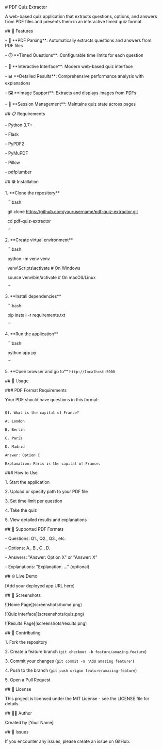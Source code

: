 \# PDF Quiz Extractor



A web-based quiz application that extracts questions, options, and answers from PDF files and presents them in an interactive timed quiz format.



\## 🚀 Features



\- 📄 \*\*PDF Parsing\*\*: Automatically extracts questions and answers from PDF files

\- ⏱️ \*\*Timed Questions\*\*: Configurable time limits for each question

\- 🎯 \*\*Interactive Interface\*\*: Modern web-based quiz interface

\- 📊 \*\*Detailed Results\*\*: Comprehensive performance analysis with explanations

\- 🖼️ \*\*Image Support\*\*: Extracts and displays images from PDFs

\- 💾 \*\*Session Management\*\*: Maintains quiz state across pages



\## 📋 Requirements



\- Python 3.7+

\- Flask

\- PyPDF2

\- PyMuPDF

\- Pillow

\- pdfplumber



\## 🛠️ Installation



1\. \*\*Clone the repository\*\*

&nbsp;  ```bash

&nbsp;  git clone https://github.com/yourusername/pdf-quiz-extractor.git

&nbsp;  cd pdf-quiz-extractor

&nbsp;  ```



2\. \*\*Create virtual environment\*\*

&nbsp;  ```bash

&nbsp;  python -m venv venv

&nbsp;  venv\\Scripts\\activate  # On Windows

&nbsp;  source venv/bin/activate  # On macOS/Linux

&nbsp;  ```



3\. \*\*Install dependencies\*\*

&nbsp;  ```bash

&nbsp;  pip install -r requirements.txt

&nbsp;  ```



4\. \*\*Run the application\*\*

&nbsp;  ```bash

&nbsp;  python app.py

&nbsp;  ```



5\. \*\*Open browser and go to\*\* `http://localhost:5000`



\## 📖 Usage



\### PDF Format Requirements

Your PDF should have questions in this format:

```

Q1. What is the capital of France?

A. London

B. Berlin

C. Paris

D. Madrid

Answer: Option C

Explanation: Paris is the capital of France.

```



\### How to Use

1\. Start the application

2\. Upload or specify path to your PDF file

3\. Set time limit per question

4\. Take the quiz

5\. View detailed results and explanations



\## 🎯 Supported PDF Formats

\- Questions: Q1., Q2., Q3., etc.

\- Options: A., B., C., D.

\- Answers: "Answer: Option X" or "Answer: X"

\- Explanations: "Explanation: ..." (optional)



\## 🌐 Live Demo

\[Add your deployed app URL here]



\## 📸 Screenshots



!\[Home Page](screenshots/home.png)

!\[Quiz Interface](screenshots/quiz.png)

!\[Results Page](screenshots/results.png)



\## 🤝 Contributing



1\. Fork the repository

2\. Create a feature branch (`git checkout -b feature/amazing-feature`)

3\. Commit your changes (`git commit -m 'Add amazing feature'`)

4\. Push to the branch (`git push origin feature/amazing-feature`)

5\. Open a Pull Request



\## 📄 License



This project is licensed under the MIT License - see the LICENSE file for details.



\## 👨‍💻 Author



Created by \[Your Name]



\## 🐛 Issues



If you encounter any issues, please create an issue on GitHub.

```





